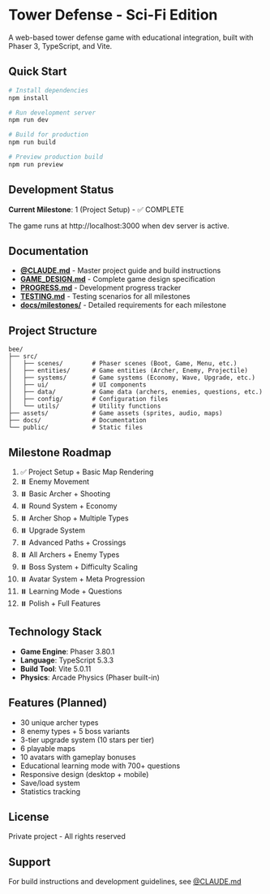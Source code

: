 # Tower Defense - Sci-Fi Edition

A web-based tower defense game with educational integration, built with Phaser 3, TypeScript, and Vite.

## Quick Start

```bash
# Install dependencies
npm install

# Run development server
npm run dev

# Build for production
npm run build

# Preview production build
npm run preview
```

## Development Status

**Current Milestone**: 1 (Project Setup) - ✅ COMPLETE

The game runs at http://localhost:3000 when dev server is active.

## Documentation

- **[@CLAUDE.md](./@CLAUDE.md)** - Master project guide and build instructions
- **[GAME_DESIGN.md](./GAME_DESIGN.md)** - Complete game design specification
- **[PROGRESS.md](./PROGRESS.md)** - Development progress tracker
- **[TESTING.md](./TESTING.md)** - Testing scenarios for all milestones
- **[docs/milestones/](./docs/milestones/)** - Detailed requirements for each milestone

## Project Structure

```
bee/
├── src/
│   ├── scenes/        # Phaser scenes (Boot, Game, Menu, etc.)
│   ├── entities/      # Game entities (Archer, Enemy, Projectile)
│   ├── systems/       # Game systems (Economy, Wave, Upgrade, etc.)
│   ├── ui/            # UI components
│   ├── data/          # Game data (archers, enemies, questions, etc.)
│   ├── config/        # Configuration files
│   └── utils/         # Utility functions
├── assets/            # Game assets (sprites, audio, maps)
├── docs/              # Documentation
└── public/            # Static files
```

## Milestone Roadmap

1. ✅ Project Setup + Basic Map Rendering
2. ⏸️ Enemy Movement
3. ⏸️ Basic Archer + Shooting
4. ⏸️ Round System + Economy
5. ⏸️ Archer Shop + Multiple Types
6. ⏸️ Upgrade System
7. ⏸️ Advanced Paths + Crossings
8. ⏸️ All Archers + Enemy Types
9. ⏸️ Boss System + Difficulty Scaling
10. ⏸️ Avatar System + Meta Progression
11. ⏸️ Learning Mode + Questions
12. ⏸️ Polish + Full Features

## Technology Stack

- **Game Engine**: Phaser 3.80.1
- **Language**: TypeScript 5.3.3
- **Build Tool**: Vite 5.0.11
- **Physics**: Arcade Physics (Phaser built-in)

## Features (Planned)

- 30 unique archer types
- 8 enemy types + 5 boss variants
- 3-tier upgrade system (10 stars per tier)
- 6 playable maps
- 10 avatars with gameplay bonuses
- Educational learning mode with 700+ questions
- Responsive design (desktop + mobile)
- Save/load system
- Statistics tracking

## License

Private project - All rights reserved

## Support

For build instructions and development guidelines, see [@CLAUDE.md](./@CLAUDE.md)
